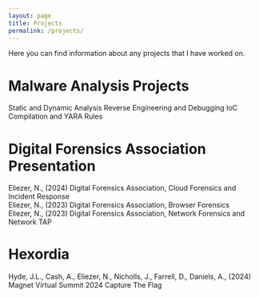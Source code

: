 ```yaml
---
layout: page
title: Projects
permalink: /projects/
---
```

Here you can find information about any projects that I have worked on.

<h1>Malware Analysis Projects</h1>
Static and Dynamic Analysis  
Reverse Engineering and Debugging  
IoC Compilation and YARA Rules  

<h1>Digital Forensics Association Presentation</h1>

Eliezer, N., (2024) Digital Forensics Association, Cloud Forensics and Incident Response  
Eliezer, N., (2023) Digital Forensics Association, Browser Forensics  
Eliezer, N., (2023) Digital Forensics Association, Network Forensics and Network TAP  

<h1>Hexordia</h1>
Hyde, J.L., Cash, A., Eliezer, N., Nicholls, J., Farrell, D.,  Daniels, A., (2024) Magnet Virtual Summit 2024 Capture The Flag 

